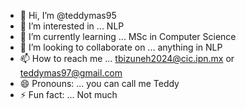 - 👋 Hi, I’m @teddymas95
- 👀 I’m interested in ... NLP
- 🌱 I’m currently learning ... MSc in Computer Science 
- 💞️ I’m looking to collaborate on ... anything in NLP
- 📫 How to reach me ... tbizuneh2024@cic.ipn.mx or teddymas97@gmail.com
- 😄 Pronouns: ... you can call me Teddy 
- ⚡ Fun fact: ... Not much 

<!---
teddymas95/teddymas95 is a ✨ special ✨ repository because its `README.md` (this file) appears on your GitHub profile.
You can click the Preview link to take a look at your changes.
--->
